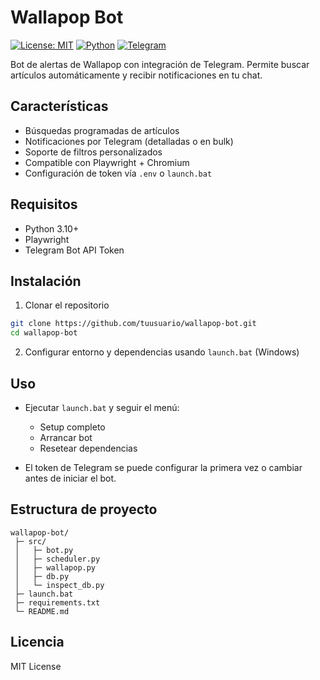 # Wallapop Bot

[![License: MIT](https://img.shields.io/badge/License-MIT-green)](LICENSE) [![Python](https://img.shields.io/badge/python-3.10+-blue)](https://www.python.org/) [![Telegram](https://img.shields.io/badge/Telegram-Bot-blue)](https://core.telegram.org/bots)

Bot de alertas de Wallapop con integración de Telegram. Permite buscar artículos automáticamente y recibir notificaciones en tu chat.

## Características

- Búsquedas programadas de artículos
- Notificaciones por Telegram (detalladas o en bulk)
- Soporte de filtros personalizados
- Compatible con Playwright + Chromium
- Configuración de token vía `.env` o `launch.bat`

## Requisitos

- Python 3.10+
- Playwright
- Telegram Bot API Token

## Instalación

1. Clonar el repositorio  
```bash
git clone https://github.com/tuusuario/wallapop-bot.git
cd wallapop-bot
```

2. Configurar entorno y dependencias usando `launch.bat` (Windows)

## Uso

- Ejecutar `launch.bat` y seguir el menú:  
  - Setup completo  
  - Arrancar bot  
  - Resetear dependencias  

- El token de Telegram se puede configurar la primera vez o cambiar antes de iniciar el bot.

## Estructura de proyecto

```
wallapop-bot/
 ├─ src/
 │   ├─ bot.py
 │   ├─ scheduler.py
 │   ├─ wallapop.py
 │   ├─ db.py
 │   └─ inspect_db.py
 ├─ launch.bat
 ├─ requirements.txt
 └─ README.md
```

## Licencia

MIT License

